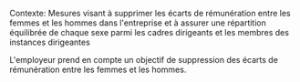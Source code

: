 Contexte: Mesures visant à supprimer les écarts de rémunération entre les femmes et les hommes dans l'entreprise et à assurer une répartition équilibrée de chaque sexe parmi les cadres dirigeants et les membres des instances dirigeantes

L'employeur prend en compte un objectif de suppression des écarts de rémunération entre les femmes et les hommes.